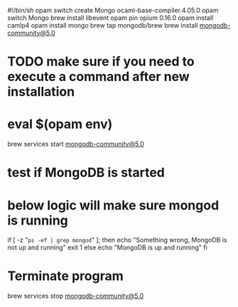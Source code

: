 #!/bin/sh
opam switch create Mongo ocaml-base-compiler.4.05.0
opam switch Mongo
brew install libevent
opam pin opium 0.16.0
opam install camlp4
opam install mongo
brew tap mongodb/brew
brew install mongodb-community@5.0

# TODO make sure if you need to execute a command after new installation
# eval $(opam env)

brew services start mongodb-community@5.0

# test if MongoDB is started
# below logic will make sure mongod is running

if [ -z "`ps -ef | grep mongod`" ]; then
echo "Something wrong, MongoDB is not up and running"
exit 1
else
echo "MongoDB is up and running"
fi
# Terminate program
brew services stop mongodb-community@5.0
